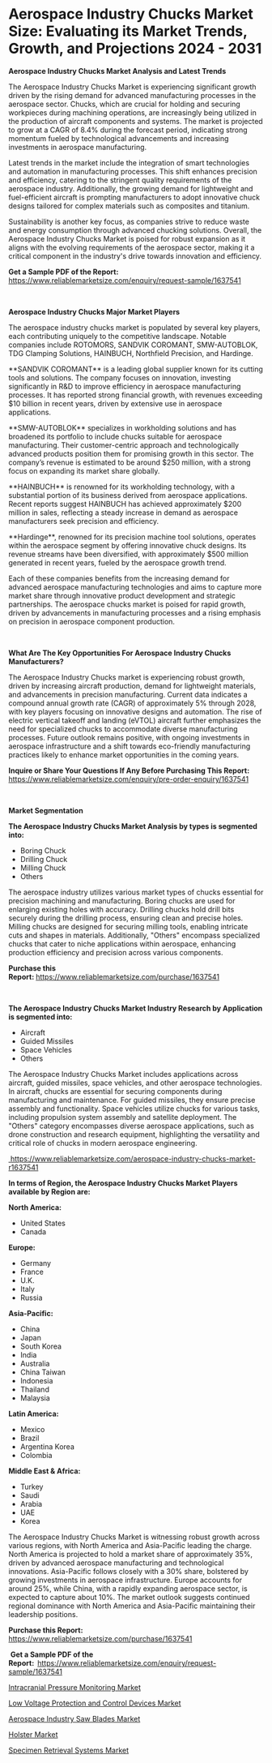 <p><h1>Aerospace Industry Chucks Market Size: Evaluating its Market Trends, Growth, and Projections 2024 - 2031</h1></p><p><strong>Aerospace Industry Chucks Market Analysis and Latest Trends</strong></p>
<p><p>The Aerospace Industry Chucks Market is experiencing significant growth driven by the rising demand for advanced manufacturing processes in the aerospace sector. Chucks, which are crucial for holding and securing workpieces during machining operations, are increasingly being utilized in the production of aircraft components and systems. The market is projected to grow at a CAGR of 8.4% during the forecast period, indicating strong momentum fueled by technological advancements and increasing investments in aerospace manufacturing.</p><p>Latest trends in the market include the integration of smart technologies and automation in manufacturing processes. This shift enhances precision and efficiency, catering to the stringent quality requirements of the aerospace industry. Additionally, the growing demand for lightweight and fuel-efficient aircraft is prompting manufacturers to adopt innovative chuck designs tailored for complex materials such as composites and titanium.</p><p>Sustainability is another key focus, as companies strive to reduce waste and energy consumption through advanced chucking solutions. Overall, the Aerospace Industry Chucks Market is poised for robust expansion as it aligns with the evolving requirements of the aerospace sector, making it a critical component in the industry's drive towards innovation and efficiency.</p></p>
<p><strong>Get a Sample PDF of the Report:&nbsp;</strong> <a href="https://www.reliablemarketsize.com/enquiry/request-sample/1637541">https://www.reliablemarketsize.com/enquiry/request-sample/1637541</a></p>
<p>&nbsp;</p>
<p><strong>Aerospace Industry Chucks Major Market Players</strong></p>
<p><p>The aerospace industry chucks market is populated by several key players, each contributing uniquely to the competitive landscape. Notable companies include ROTOMORS, SANDVIK COROMANT, SMW-AUTOBLOK, TDG Clamping Solutions, HAINBUCH, Northfield Precision, and Hardinge.</p><p>**SANDVIK COROMANT** is a leading global supplier known for its cutting tools and solutions. The company focuses on innovation, investing significantly in R&D to improve efficiency in aerospace manufacturing processes. It has reported strong financial growth, with revenues exceeding $10 billion in recent years, driven by extensive use in aerospace applications.</p><p>**SMW-AUTOBLOK** specializes in workholding solutions and has broadened its portfolio to include chucks suitable for aerospace manufacturing. Their customer-centric approach and technologically advanced products position them for promising growth in this sector. The company’s revenue is estimated to be around $250 million, with a strong focus on expanding its market share globally.</p><p>**HAINBUCH** is renowned for its workholding technology, with a substantial portion of its business derived from aerospace applications. Recent reports suggest HAINBUCH has achieved approximately $200 million in sales, reflecting a steady increase in demand as aerospace manufacturers seek precision and efficiency.</p><p>**Hardinge**, renowned for its precision machine tool solutions, operates within the aerospace segment by offering innovative chuck designs. Its revenue streams have been diversified, with approximately $500 million generated in recent years, fueled by the aerospace growth trend.</p><p>Each of these companies benefits from the increasing demand for advanced aerospace manufacturing technologies and aims to capture more market share through innovative product development and strategic partnerships. The aerospace chucks market is poised for rapid growth, driven by advancements in manufacturing processes and a rising emphasis on precision in aerospace component production.</p></p>
<p>&nbsp;</p>
<p><strong>What Are The Key Opportunities For Aerospace Industry Chucks Manufacturers?</strong></p>
<p><p>The Aerospace Industry Chucks market is experiencing robust growth, driven by increasing aircraft production, demand for lightweight materials, and advancements in precision manufacturing. Current data indicates a compound annual growth rate (CAGR) of approximately 5% through 2028, with key players focusing on innovative designs and automation. The rise of electric vertical takeoff and landing (eVTOL) aircraft further emphasizes the need for specialized chucks to accommodate diverse manufacturing processes. Future outlook remains positive, with ongoing investments in aerospace infrastructure and a shift towards eco-friendly manufacturing practices likely to enhance market opportunities in the coming years.</p></p>
<p><strong>Inquire or Share Your Questions If Any Before Purchasing This Report:</strong> <a href="https://www.reliablemarketsize.com/enquiry/pre-order-enquiry/1637541">https://www.reliablemarketsize.com/enquiry/pre-order-enquiry/1637541</a></p>
<p>&nbsp;</p>
<p><strong>Market Segmentation</strong></p>
<p><strong>The Aerospace Industry Chucks Market Analysis by types is segmented into:</strong></p>
<p><ul><li>Boring Chuck</li><li>Drilling Chuck</li><li>Milling Chuck</li><li>Others</li></ul></p>
<p><p>The aerospace industry utilizes various market types of chucks essential for precision machining and manufacturing. Boring chucks are used for enlarging existing holes with accuracy. Drilling chucks hold drill bits securely during the drilling process, ensuring clean and precise holes. Milling chucks are designed for securing milling tools, enabling intricate cuts and shapes in materials. Additionally, "Others" encompass specialized chucks that cater to niche applications within aerospace, enhancing production efficiency and precision across various components.</p></p>
<p><strong>Purchase this Report:&nbsp;</strong><a href="https://www.reliablemarketsize.com/purchase/1637541">https://www.reliablemarketsize.com/purchase/1637541</a></p>
<p>&nbsp;</p>
<p><strong>The Aerospace Industry Chucks Market Industry Research by Application is segmented into:</strong></p>
<p><ul><li>Aircraft</li><li>Guided Missiles</li><li>Space Vehicles</li><li>Others</li></ul></p>
<p><p>The Aerospace Industry Chucks Market includes applications across aircraft, guided missiles, space vehicles, and other aerospace technologies. In aircraft, chucks are essential for securing components during manufacturing and maintenance. For guided missiles, they ensure precise assembly and functionality. Space vehicles utilize chucks for various tasks, including propulsion system assembly and satellite deployment. The "Others" category encompasses diverse aerospace applications, such as drone construction and research equipment, highlighting the versatility and critical role of chucks in modern aerospace engineering.</p></p>
<p><a href="https://www.reliablemarketsize.com/aerospace-industry-chucks-market-r1637541">&nbsp;https://www.reliablemarketsize.com/aerospace-industry-chucks-market-r1637541</a></p>
<p><strong>In terms of Region, the Aerospace Industry Chucks Market Players available by Region are:</strong></p>
<p>
    <p> <strong> North America: </strong>
        <ul>
            <li>United States</li>
            <li>Canada</li>
        </ul>
        </p> 
    <p> <strong> Europe: </strong>
        <ul>
            <li>Germany</li>
            <li>France</li>
            <li>U.K.</li>
            <li>Italy</li>
            <li>Russia</li>
        </ul>
        </p> 
    <p> <strong> Asia-Pacific: </strong>
        <ul>
            <li>China</li>
            <li>Japan</li>
            <li>South Korea</li>
            <li>India</li>
            <li>Australia</li>
            <li>China Taiwan</li>
            <li>Indonesia</li>
            <li>Thailand</li>
            <li>Malaysia</li>
        </ul>
        </p> 
    <p> <strong> Latin America: </strong>
        <ul>
            <li>Mexico</li>
            <li>Brazil</li>
            <li>Argentina Korea</li>
            <li>Colombia</li>
        </ul>
        </p> 
    <p> <strong> Middle East & Africa: </strong>
        <ul>
            <li>Turkey</li>
            <li>Saudi</li>
            <li>Arabia</li>
            <li>UAE</li>
            <li>Korea</li>
        </ul>
    </p>
    </p>
<p><p>The Aerospace Industry Chucks Market is witnessing robust growth across various regions, with North America and Asia-Pacific leading the charge. North America is projected to hold a market share of approximately 35%, driven by advanced aerospace manufacturing and technological innovations. Asia-Pacific follows closely with a 30% share, bolstered by growing investments in aerospace infrastructure. Europe accounts for around 25%, while China, with a rapidly expanding aerospace sector, is expected to capture about 10%. The market outlook suggests continued regional dominance with North America and Asia-Pacific maintaining their leadership positions.</p></p>
<p><strong>Purchase this Report: </strong><a href="https://www.reliablemarketsize.com/purchase/1637541">https://www.reliablemarketsize.com/purchase/1637541</a></p>
<p>&nbsp;<strong>Get a Sample PDF of the Report:&nbsp;&nbsp;</strong><a href="https://www.reliablemarketsize.com/enquiry/request-sample/1637541">https://www.reliablemarketsize.com/enquiry/request-sample/1637541</a></p>
<p><strong></strong></p>
<p><p><a href="https://www.linkedin.com/pulse/intracranial-pressure-monitoring-market-share-size-trends-industry-5rtyf">Intracranial Pressure Monitoring Market</a></p><p><a href="https://medium.com/@mdmunnamunse61/global-low-voltage-protection-and-control-devices-market-by-product-type-by-application-by-region-2a59219b859b">Low Voltage Protection and Control Devices Market</a></p><p><a href="https://github.com/pizolina/Market-Research-Report-List-6/blob/main/aerospace-industry-saw-blades-market.md">Aerospace Industry Saw Blades Market</a></p><p><a href="https://issuu.com/reportprime-2/docs/holster-market-size-2030.pptx_0015807704a195">Holster Market</a></p><p><a href="https://medium.com/@mdmunnamunse61/global-specimen-retrieval-systems-market-status-2024-2031-and-forecast-by-region-product-end-6e2c7ef8c545">Specimen Retrieval Systems Market</a></p></p>